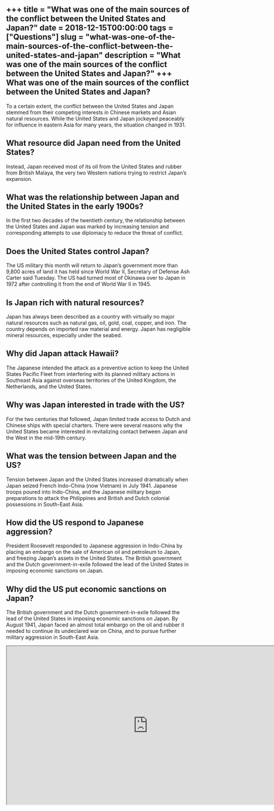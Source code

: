 +++
title = "What was one of the main sources of the conflict between the United States and Japan?"
date = 2018-12-15T00:00:00
tags = ["Questions"]
slug = "what-was-one-of-the-main-sources-of-the-conflict-between-the-united-states-and-japan"
description = "What was one of the main sources of the conflict between the United States and Japan?"
+++
What was one of the main sources of the conflict between the United States and Japan?
-------------------------------------------------------------------------------------

To a certain extent, the conflict between the United States and Japan stemmed from their competing interests in Chinese markets and Asian natural resources. While the United States and Japan jockeyed peaceably for influence in eastern Asia for many years, the situation changed in 1931.

What resource did Japan need from the United States?
----------------------------------------------------

Instead, Japan received most of its oil from the United States and rubber from British Malaya, the very two Western nations trying to restrict Japan’s expansion.

What was the relationship between Japan and the United States in the early 1900s?
---------------------------------------------------------------------------------

In the first two decades of the twentieth century, the relationship between the United States and Japan was marked by increasing tension and corresponding attempts to use diplomacy to reduce the threat of conflict.

Does the United States control Japan?
-------------------------------------

The US military this month will return to Japan’s government more than 9,800 acres of land it has held since World War II, Secretary of Defense Ash Carter said Tuesday. The US had turned most of Okinawa over to Japan in 1972 after controlling it from the end of World War II in 1945.

Is Japan rich with natural resources?
-------------------------------------

Japan has always been described as a country with virtually no major natural resources such as natural gas, oil, gold, coal, copper, and iron. The country depends on imported raw material and energy. Japan has negligible mineral resources, especially under the seabed.

Why did Japan attack Hawaii?
----------------------------

The Japanese intended the attack as a preventive action to keep the United States Pacific Fleet from interfering with its planned military actions in Southeast Asia against overseas territories of the United Kingdom, the Netherlands, and the United States.

Why was Japan interested in trade with the US?
----------------------------------------------

For the two centuries that followed, Japan limited trade access to Dutch and Chinese ships with special charters. There were several reasons why the United States became interested in revitalizing contact between Japan and the West in the mid-19th century.

What was the tension between Japan and the US?
----------------------------------------------

Tension between Japan and the United States increased dramatically when Japan seized French Indo-China (now Vietnam) in July 1941. Japanese troops poured into Indo-China, and the Japanese military began preparations to attack the Philippines and British and Dutch colonial possessions in South-East Asia.

How did the US respond to Japanese aggression?
----------------------------------------------

President Roosevelt responded to Japanese aggression in Indo-China by placing an embargo on the sale of American oil and petroleum to Japan, and freezing Japan’s assets in the United States. The British government and the Dutch government-in-exile followed the lead of the United States in imposing economic sanctions on Japan.

Why did the US put economic sanctions on Japan?
-----------------------------------------------

The British government and the Dutch government-in-exile followed the lead of the United States in imposing economic sanctions on Japan. By August 1941, Japan faced an almost total embargo on the oil and rubber it needed to continue its undeclared war on China, and to pursue further military aggression in South-East Asia.

<iframe allow="accelerometer; autoplay; clipboard-write; encrypted-media; gyroscope; picture-in-picture" allowfullscreen="" class="__youtube_prefs__  epyt-is-override  no-lazyload" data-no-lazy="1" data-origheight="433" data-origwidth="770" data-skipgform_ajax_framebjll="" height="433" id="_ytid_20120" loading="lazy" src="https://www.youtube.com/embed/1Xp_imnO6WE?enablejsapi=1&autoplay=0&cc_load_policy=0&cc_lang_pref=&iv_load_policy=1&loop=0&modestbranding=0&rel=1&fs=1&playsinline=0&autohide=2&theme=dark&color=red&controls=1&" title="YouTube player" width="770"></iframe>
